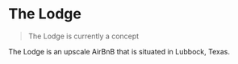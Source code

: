 # The Lodge
> The Lodge is currently a concept

The Lodge is an upscale AirBnB that is situated in Lubbock, Texas.
